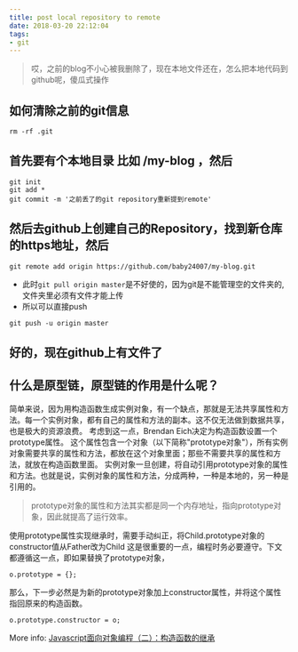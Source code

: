 ```yaml
---
title: post local repository to remote
date: 2018-03-20 22:12:04
tags: 
- git
---
```

> 哎，之前的blog不小心被我删除了，现在本地文件还在，怎么把本地代码到github呢，傻瓜式操作

## 如何清除之前的git信息
```
rm -rf .git
```
## 首先要有个本地目录 比如 /my-blog ，然后
```
git init
git add *
git commit -m '之前丢了的git repository重新提到remote'
```
## 然后去github上创建自己的Repository，找到新仓库的https地址，然后
```
git remote add origin https://github.com/baby24007/my-blog.git 
```
* 此时`git pull origin master`是不好使的，因为git是不能管理空的文件夹的,文件夹里必须有文件才能上传
* 所以可以直接push
```
git push -u origin master
```
## 好的，现在github上有文件了


## 什么是原型链，原型链的作用是什么呢？
简单来说，因为用构造函数生成实例对象，有一个缺点，那就是无法共享属性和方法。每一个实例对象，都有自己的属性和方法的副本。这不仅无法做到数据共享，也是极大的资源浪费。
考虑到这一点，Brendan Eich决定为构造函数设置一个prototype属性。
这个属性包含一个对象（以下简称"prototype对象"），所有实例对象需要共享的属性和方法，都放在这个对象里面；那些不需要共享的属性和方法，就放在构造函数里面。
实例对象一旦创建，将自动引用prototype对象的属性和方法。也就是说，实例对象的属性和方法，分成两种，一种是本地的，另一种是引用的。
> prototype对象的属性和方法其实都是同一个内存地址，指向prototype对象，因此就提高了运行效率。

使用prototype属性实现继承时，需要手动纠正，将Child.prototype对象的constructor值从Father改为Child
这是很重要的一点，编程时务必要遵守。下文都遵循这一点，即如果替换了prototype对象，
```
o.prototype = {};
```
那么，下一步必然是为新的prototype对象加上constructor属性，并将这个属性指回原来的构造函数。
```
o.prototype.constructor = o;
```

More info: [Javascript面向对象编程（二）：构造函数的继承](http://www.ruanyifeng.com/blog/2010/05/object-oriented_javascript_inheritance.html)

